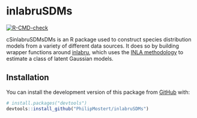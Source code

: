 # inlabruSDMs

<!-- badges: start -->
[![R-CMD-check](https://github.com/PhilipMostert/cSDMs/actions/workflows/R-CMD-check.yaml/badge.svg)](https://github.com/PhilipMostert/cSDMs/actions/workflows/R-CMD-check.yaml)<!-- badges: end -->

cSinlabruSDMsDMs is an R package used to construct species distribution models from a variety of different data sources. It does so by building wrapper functions around [inlabru](https://besjournals.onlinelibrary.wiley.com/doi/abs/10.1111/2041-210X.13168), which uses the [INLA methodology](https://rss.onlinelibrary.wiley.com/doi/abs/10.1111/j.1467-9868.2008.00700.x) to estimate a class of latent Gaussian models.

## Installation

You can install the development version of this package from
[GitHub](https://github.com/) with:

``` r
# install.packages("devtools")
devtools::install_github("PhilipMostert/inlabruSDMs")
